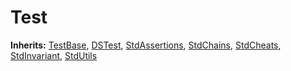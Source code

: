 # Test
**Inherits:**
[TestBase](/lib/forge-std/src/Base.sol/abstract.TestBase.md), [DSTest](/lib/forge-std/lib/ds-test/src/test.sol/contract.DSTest.md), [StdAssertions](/lib/forge-std/src/StdAssertions.sol/abstract.StdAssertions.md), [StdChains](/lib/forge-std/src/StdChains.sol/abstract.StdChains.md), [StdCheats](/lib/forge-std/src/StdCheats.sol/abstract.StdCheats.md), [StdInvariant](/lib/forge-std/src/StdInvariant.sol/abstract.StdInvariant.md), [StdUtils](/lib/forge-std/src/StdUtils.sol/abstract.StdUtils.md)


